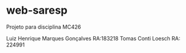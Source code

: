 # web-saresp
Projeto para disciplina MC426

Luiz Henrique Marques Gonçalves RA:183218
Tomas Conti Loesch RA: 224991
